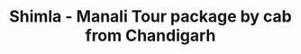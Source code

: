 ---
layout: page
title:  "Shimla - Manali Tour package by cab from Chandigarh"
permalink: /tour/shimla-travel-packages.html

---